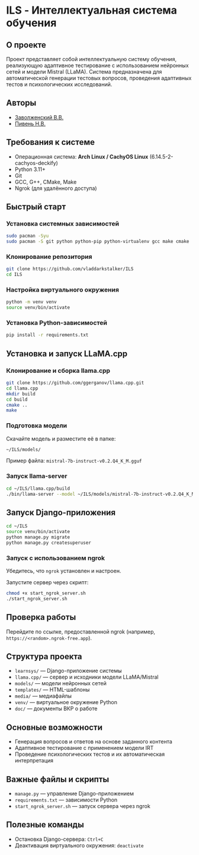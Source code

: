 # ILS - Интеллектуальная система обучения

## О проекте

Проект представляет собой интеллектуальную систему обучения, реализующую адаптивное тестирование с использованием нейронных сетей и модели Mistral (LLaMA). Система предназначена для автоматической генерации тестовых вопросов, проведения адаптивных тестов и психологических исследований.

## Авторы

* [Заволженский В.В.](https://github.com/vladdarkstalker)
* [Пивень Н.В.](https://github.com/Reveim)

## Требования к системе

* Операционная система: **Arch Linux / CachyOS Linux** (6.14.5-2-cachyos-deckify)
* Python 3.11+
* Git
* GCC, G++, CMake, Make
* Ngrok (для удалённого доступа)

## Быстрый старт

### Установка системных зависимостей

```bash
sudo pacman -Syu
sudo pacman -S git python python-pip python-virtualenv gcc make cmake
```

### Клонирование репозитория

```bash
git clone https://github.com/vladdarkstalker/ILS
cd ILS
```

### Настройка виртуального окружения

```bash
python -m venv venv
source venv/bin/activate
```

### Установка Python-зависимостей

```bash
pip install -r requirements.txt
```

## Установка и запуск LLaMA.cpp

### Клонирование и сборка llama.cpp

```bash
git clone https://github.com/ggerganov/llama.cpp.git
cd llama.cpp
mkdir build
cd build
cmake ..
make
```

### Подготовка модели

Скачайте модель и разместите её в папке:

```bash
~/ILS/models/
```

Пример файла: `mistral-7b-instruct-v0.2.Q4_K_M.gguf`

### Запуск llama-server

```bash
cd ~/ILS/llama.cpp/build
./bin/llama-server --model ~/ILS/models/mistral-7b-instruct-v0.2.Q4_K_M.gguf --host 0.0.0.0 --port 8080
```

## Запуск Django-приложения

```bash
cd ~/ILS
source venv/bin/activate
python manage.py migrate
python manage.py createsuperuser
```

### Запуск с использованием ngrok

Убедитесь, что `ngrok` установлен и настроен.

Запустите сервер через скрипт:

```bash
chmod +x start_ngrok_server.sh
./start_ngrok_server.sh
```

## Проверка работы

Перейдите по ссылке, предоставленной ngrok (например, `https://<random>.ngrok-free.app`).

## Структура проекта

* `learnsys/` — Django-приложение системы
* `llama.cpp/` — сервер и исходники модели LLaMA/Mistral
* `models/` — модели нейронных сетей
* `templates/` — HTML-шаблоны
* `media/` — медиафайлы
* `venv/` — виртуальное окружение Python
* `doc/` — документы ВКР о работе

## Основные возможности

* Генерация вопросов и ответов на основе заданного контента
* Адаптивное тестирование с применением модели IRT
* Проведение психологических тестов и их автоматическая интерпретация

## Важные файлы и скрипты

* `manage.py` — управление Django-приложением
* `requirements.txt` — зависимости Python
* `start_ngrok_server.sh` — запуск сервера через ngrok

## Полезные команды

* Остановка Django-сервера: `Ctrl+C`
* Деактивация виртуального окружения: `deactivate`
